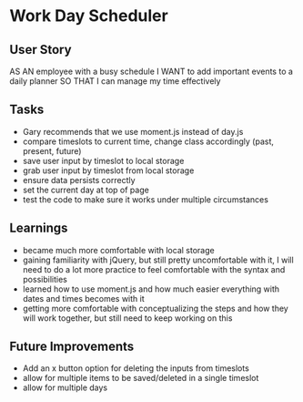 # Work Day Scheduler


## User Story
AS AN employee with a busy schedule
I WANT to add important events to a daily planner
SO THAT I can manage my time effectively

## Tasks
- Gary recommends that we use moment.js instead of day.js
- compare timeslots to current time, change class accordingly (past, present, future)
- save user input by timeslot to local storage
- grab user input by timeslot from local storage
- ensure data persists correctly
- set the current day at top of page
- test the code to make sure it works under multiple circumstances

## Learnings
- became much more comfortable with local storage
- gaining familiarity with jQuery, but still pretty uncomfortable with it, I will need to do a lot more practice to feel comfortable with the syntax and possibilities
- learned how to use moment.js and how much easier everything with dates and times becomes with it
- getting more comfortable with conceptualizing the steps and how they will work together, but still need to keep working on this

## Future Improvements
- Add an x button option for deleting the inputs from timeslots
- allow for multiple items to be saved/deleted in a single timeslot
- allow for multiple days


